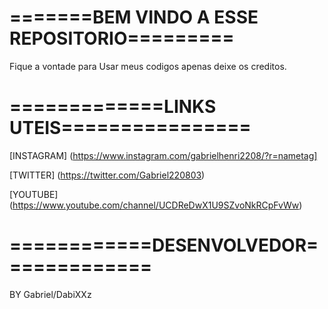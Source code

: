 # =======BEM VINDO A ESSE REPOSITORIO=========
  Fique a vontade para Usar meus codigos apenas deixe os creditos.
 
# =============LINKS UTEIS================
[INSTAGRAM] (https://www.instagram.com/gabrielhenri2208/?r=nametag]

[TWITTER] (https://twitter.com/Gabriel220803)

[YOUTUBE] (https://www.youtube.com/channel/UCDReDwX1U9SZvoNkRCpFvWw)


# ============DESENVOLVEDOR=============
  BY  Gabriel/DabiXXz
